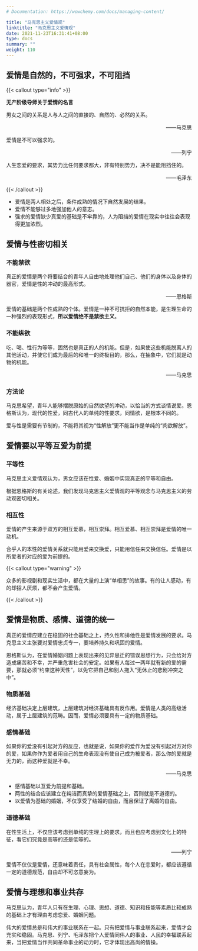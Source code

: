 ```yaml
---
# Documentation: https://wowchemy.com/docs/managing-content/

title: "马克思主义爱情观"
linktitle: "马克思主义爱情观"
date: 2021-11-23T16:31:41+08:00
type: docs
summary: ""
weight: 110
---
```


<!--more-->

## 爱情是自然的，不可强求，不可阻挡

{{< callout type="info" >}}

**无产阶级导师关于爱情的名言**

男女之间的关系是人与人之间的直接的、自然的、必然的关系。

<p align="right">——马克思</p>

爱情是不可以强求的。

<p align="right">——列宁</p>

人生恋爱的要求，其势力比任何要求都大，非有特别势力，决不是能阻挡住的。

<p align="right">——毛泽东</p>

{{< /callout >}}

- 爱情是两人相处之后，条件成熟的情况下自然发展的结果。
- 爱情不能够过多地强加他人的意志。
- 强求的爱情缺少真爱的基础是不牢靠的，人为阻挡的爱情在现实中往往会表现得更加浓烈。

## 爱情与性密切相关

### 不能禁欲

真正的爱情是两个将要结合的青年人自由地处理他们自己、他们的身体以及身体的器官，爱情是性的冲动的最高形式。

<p align="right">——恩格斯</p>

爱情的基础是两个性成熟的个体。爱情是一种不可抗拒的自然本能，是生理生命的一种强烈的表现形式，**所以爱情绝不是禁欲主义**。

### 不能纵欲

吃、喝、性行为等等，固然也是真正的人的机能。但是，如果使这些机能脱离人的其他活动，并使它们成为最后的和唯一的终极目的，那么，在抽象中，它们就是动物的机能。

<p align="right">——马克思</p>

### 方法论

马克思希望，青年人能够摆脱原始的自然欲望的冲动，以恰当的方式谈情说爱。恩格斯认为，现代的性爱，同古代人的单纯的性要求，同情欲，是根本不同的。

爱与性是需要有节制的，不能将其视为“性解放”更不能当作是单纯的“肉欲解放”。

## 爱情要以平等互爱为前提

### 平等性

马克思主义爱情观认为，男女应该在性爱、婚姻中实现真正的平等和自由。

根据恩格斯的有关论述，我们发现马克思主义爱情观的平等观念与马克思主义的劳动观密切相关。

### 相互性

爱情的产生来源于双方的相互爱慕，相互崇拜。相互爱慕、相互崇拜是爱情的唯一动机。

合乎人的本性的爱情关系就只能用爱来交换爱，只能用信任来交换信任。爱情是以所爱者的对应的爱为前提的。

{{< callout type="warning" >}}

众多的影视剧和现实生活中，都在大量的上演“单相思”的故事。有的让人感动，有的却招人厌烦，都不会产生爱情。

{{< /callout >}}

## 爱情是物质、感情、道德的统一

真正的爱情应建立在稳固的社会基础之上，持久性和排他性是爱情发展的要求。马克思主义主张要对爱情忠贞专一，要培养持久和巩固的爱情。

恩格斯认为，在爱情婚姻问题上表现出来的见异思迁的错误思想行为，只会给对方造成痛苦和不幸，并严重危害社会的安定。如果有人每过一两年就有新的爱的需要，那就必须“约束这种天性”，以免它把自己和别人拖入“无休止的悲剧冲突之中”。

### 物质基础

经济基础决定上层建筑，上层建筑对经济基础具有反作用。爱情是人类的高级活动，属于上层建筑的范畴。因而，爱情必须要具有一定的物质基础。

### 感情基础

如果你的爱没有引起对方的反应，也就是说，如果你的爱作为爱没有引起对方对你的爱，如果你作为爱者用自己的生命表现没有使自己成为被爱者，那么你的爱就是无力的，而这种爱就是不幸。

<p align="right">——马克思</p>

- 感情基础以互爱为前提和基础。
- 两性的结合应该建立在纯洁而真挚的爱情基础之上，否则就是不道德的。
- 以爱情为基础的婚姻，不仅享受了结婚的自由，而且保证了离婚的自由。

### 道德基础

在性生活上，不仅应该考虑到单纯的生理上的要求，而且也应考虑到文化上的特征，看它们究竟是高等的还是低等的。

<p align="right">——列宁</p>

爱情不仅仅是爱情，还意味着责任，具有社会属性，每个人在恋爱时，都应该遵循一定的道德规范，自由却不可恣意妄为。

## 爱情与理想和事业共存

马克思认为，青年人只有在生理、心理、思想、道德、知识和技能等素质比较成熟的基础上才有理由考虑恋爱、婚姻问题。

伟大的爱情总是和伟大的事业联系在一起。只有把爱情与事业联系起来，爱情才会充实和稳固。马克思、列宁、毛泽东把个人爱情同伟人的事业、人民的幸福联系起来，当把爱情当作共同革命事业的动力时，它才体现出高尚的情操。